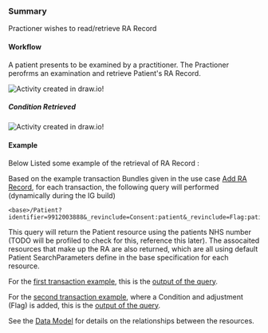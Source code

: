 ### Summary

<p>Practioner wishes to read/retrieve RA Record</p>    

#### Workflow
<p>
A patient presents to be examined by a practitioner. The Practioner perofrms an examination and retrieve Patient's RA Record.
</p>

<div>
    <img style="max-width: 70%" alt="Activity created in draw.io!" src="retrieve-condition1.drawio.png"/>
</div>

##### Condition Retrieved

<div>
    <img style="max-width: 70%" alt="Activity created in draw.io!" src="Retrieve-Condition.drawio.png"/>
</div>

#### Example  

Below Listed some example of the retrieval of RA Record :

Based on the example transaction Bundles given in the use case [Add RA Record](add-ra-record.html#workflow), for each transaction, the following query will performed (dynamically during the IG build)  

```
<base>/Patient?identifier=9912003888&_revinclude=Consent:patient&_revinclude=Flag:patient&_revinclude=Condition:patient  
```

This query will return the Patient resource using the patients NHS number (TODO will be profiled to check for this, reference this later).  The assocaited resources that make up the RA are also returned, which are all using default Patient SearchParameters define in the base specification for each resource.   

For the [first transaction example](Bundle-0001-add-condition-transaction-example.html), this is the [output of the query](Bundle-QUERY-OUTPUT--0001-add-condition-transaction-example.1.html).  

For the [second transaction example](Bundle-0002-add-condition-transaction-example.html), where a Condition and adjustment (Flag) is added, this is the [output of the query](Bundle-QUERY-OUTPUT--0002-add-condition-transaction-example.2.html).  

See the [Data Model](data-model.html) for details on the relationships between the resources.  
